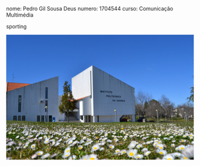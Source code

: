 nome: Pedro Gil Sousa Deus 
numero: 1704544
curso: Comunicação Multimédia

sporting

![alt text](./imagens/ipg.jpg)